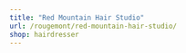 ```yaml
---
title: "Red Mountain Hair Studio"
url: /rougemont/red-mountain-hair-studio/
shop: hairdresser
---
```

